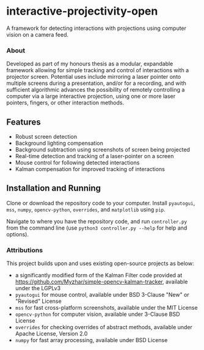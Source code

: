 # interactive-projectivity-open
A framework for detecting interactions with projections using computer vision on a camera feed.

### About
Developed as part of my honours thesis as a modular, expandable framework allowing for simple tracking and control of interactions with a projector screen. Potential uses include mirroring a laser pointer onto multiple screens during a presentation, and/or for a recording, and with sufficient algorithmic advances the possibility of remotely controlling a computer via a large interactive projection, using one or more laser pointers, fingers, or other interaction methods.

## Features
- Robust screen detection
- Background lighting compensation
- Background subtraction using screenshots of screen being projected
- Real-time detection and tracking of a laser-pointer on a screen
- Mouse control for following detected interactions
- Kalman compensation for improved tracking of interactions

## Installation and Running
Clone or download the repository code to your computer.
Install `pyautogui`, `mss`, `numpy`, `opencv-python`, `overrides`, and `matplotlib` using `pip`.

Navigate to where you have the repository code, and run `controller.py` from the command line (use `python3 controller.py --help` for help and options).

### Attributions
This project builds upon and uses existing open-source projects as below:
- a significantly modified form of the Kalman Filter code provided at https://github.com/Myzhar/simple-opencv-kalman-tracker, available under the LGPLv3
- `pyautogui` for mouse control, available under BSD 3-Clause "New" or "Revised" License
- `mss` for fast cross-platform screenshots, available under the MIT License
- `opencv-python` for computer vision, available under 3-Clause BSD License
- `overrides` for checking overrides of abstract methods, available under Apache License, Version 2.0
- `numpy` for fast array processing, available under BSD License
